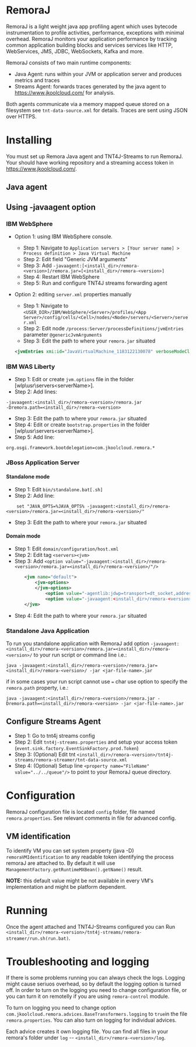
# RemoraJ

RemoraJ is a light weight java app profiling agent which uses bytecode instrumentation to profile activities, performance, exceptions with minimal overhead. RemoraJ monitors your application performance by tracking common application building blocks and services services like HTTP, WebServices, JMS, JDBC, WebSockets, Kafka and more. 

RemoraJ consists of two main runtime components:

* Java Agent: runs within your JVM or application server and produces metrics and traces
* Streams Agent: forwards traces generated by the java agent to https://www.jkoolcloud.com/ for analysis.

Both agents communicate via a memory mapped queue stored on a filesystem see `tnt-data-source.xml` for details. Traces are sent using JSON over HTTPS. 

# Installing

You must set up Remora Java agent and TNT4J-Streams to run RemoraJ. Your should have working repository and a streaming access token in 
https://www.jkoolcloud.com/.

## Java agent 
## Using -javaagent option

### IBM WebSphere

* Option 1: using IBM WebSphere console.

    * Step 1:    Navigate to `Application servers > [Your server name] > Process definition > Java Virtual Machine`
    * Step 2:    Edit field "Generic JVM arguments"
    * Step 3:    Add `-javaagent:[<install_dir>/remora-<version>]/remora.jar=[<install_dir>/remora-<version>]`
    * Step 4:    Restart IBM WebSphere 
    * Step 5:    Run and configure TNT4J streams forwarding agent

* Option 2: editing `server.xml` properties manually

    * Step 1:    Navigate to `<USER_DIR>/IBM/WebSphere/<Server>/profiles/<App Server>/config/cells/<Cell>/nodes/<Node>/servers/<Server>/server.xml`
    * Step 2:    Edit node `/process:Server/processDefinitions/jvmEntries` parameter `@genericJvmArguments`
    * Step 3:    Edit the path to where your `remora.jar` situated
    ```xml
    <jvmEntries xmi:id="JavaVirtualMachine_1183122130078" verboseModeClass="false" verboseModeGarbageCollection="false" verboseModeJNI="false" initialHeapSize="512" maximumHeapSize="2056" runHProf="false" hprofArguments="" genericJvmArguments="-javaagent:<install_dir>/remora-<version>/remora.jar=<install_dir>/remora-<version>/" executableJarFileName="" disableJIT="false">
    ```

### IBM WAS Liberty

* Step 1:    Edit or create `jvm.options` file in the folder [wlp\usr\servers\<serverName>\].
* Step 2:    Add lines:
```
-javaagent:<install_dir>/remora-<version>/remora.jar
-Dremora.path=<install_dir>/remora-<version>
```
* Step 3:    Edit the path to where your `remora.jar` situated
* Step 4:    Edit or create `bootstrap.properties` in the folder [wlp\usr\servers\<serverName>\].
* Step 5:    Add line:
```
org.osgi.framework.bootdelegation=com.jkoolcloud.remora.*
```

### JBoss Application Server

#### Standalone mode

* Step 1:    Edit `bin/standalone.bat[.sh]`
* Step 2:    Add line: 
```
    set "JAVA_OPTS=%JAVA_OPTS% -javaagent:<install_dir>/remora-<version>/remora.jar=<install_dir>/remora-<version>/"
```
* Step 3:    Edit the path to where your `remora.jar` situated

#### Domain mode

* Step 1:    Edit `domain/configuration/host.xml`
* Step 2:    Edit tag `<servers><jvm>`
* Step 3:    Add `<option value="-javaagent:<install_dir>/remora-<version>/remora.jar=<install_dir>/remora-<version>/"/>`
```xml
       <jvm name="default">
           <jvm-options>
           </jvm-options>
               <option value="-agentlib:jdwp=transport=dt_socket,address=5007,server=y,suspend=n"/>
               <option value="-javaagent:<install_dir>/remora-<version>/remora.jar=<install_dir>/remora-<version>/"/>
       </jvm>
```
* Step 4:    Edit the path to where your `remora.jar` situated

### Standalone Java Application

To run you standalone application with RemoraJ add option `-javaagent:<install_dir>/remora-<version>/remora.jar=<install_dir>/remora-<version>/` to your run script or command line i.e.:

```
java -javaagent:<install_dir>/remora-<version>/remora.jar=<install_dir>/remora-<version>/ -jar <jar-file-name>.jar
```

if in some cases your run script cannot use `=` char use option to specify the `remora.path` property, i.e.:

```
java -javaagent:<install_dir>/remora-<version>/remora.jar -Dremora.path=<install_dir>/remora-<version> -jar <jar-file-name>.jar
```

## Configure Streams Agent

* Step 1:    Go to tnt4j streams config
* Step 2:    Edit `tnt4j-streams.properties` and setup your access token (`event.sink.factory.EventSinkFactory.prod.Token`)
* Step 3:    (Optional) Edit tnt `<install_dir>/remora-<version>/tnt4j-streams/remora-streamer/tnt-data-source.xml` 
* Step 4:    (Optional) Setup line ```<property name="FileName" value="../../queue"/>``` to point to your RemoraJ queue directory.

# Configuration

RemoraJ configuration file is located `config` folder, file named `remora.properties`.
See relevant comments in file for advanced config.

## VM identification

To identify VM you can set system property (java -D) `remoraVMIdentification` to any readable token identifying the process remoraJ are 
attached to. By default it will use `ManagementFactory.getRuntimeMXBean().getName()` result.

**NOTE:** this default value might be not available in every VM's implementation and might be platform dependent.

# Running

Once the agent attached and TNT4J-Streams configured you can 
Run `<install_dir>/remora-<version>/tnt4j-streams/remora-streamer/run.sh(run.bat)`.

# Troubleshooting and logging

If there is some problems running you can always check the logs. Logging might cause seriuos overhead, so by default the logging option is turned off.
In order to turn on the logging you need to change configuration file, or you can turn it on remotelly if you are using `remora-control` module.

To turn on logging you need to change option `com.jkoolcloud.remora.advices.BaseTransformers.logging` to `true`in the file `remora.properties`. You can also turn on logging for individual advices.

Each advice creates it own logging file. You can find all files in your remora's folder under `log` -- `<install_dir>/remora-<version>/log`.



